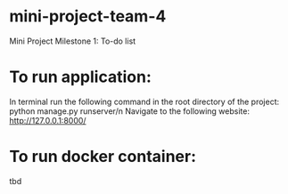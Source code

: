 # mini-project-team-4

Mini Project Milestone 1: To-do list

# To run application:
In terminal run the following command in the root directory of the project: python manage.py runserver/n
Navigate to the following website: http://127.0.0.1:8000/ 

# To run docker container:
tbd
